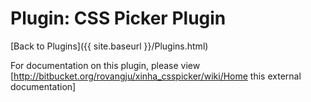 # Plugin: CSS Picker Plugin

[Back to Plugins]({{ site.baseurl }}/Plugins.html)

For documentation on this plugin, please view [http://bitbucket.org/rovangju/xinha_csspicker/wiki/Home this external documentation]

